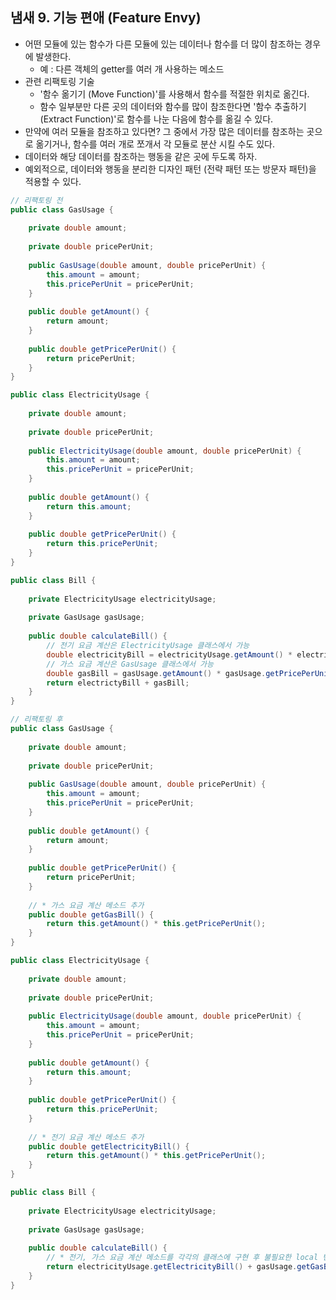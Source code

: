 ## 냄새 9. 기능 편애 (Feature Envy)

- 어떤 모듈에 있는 함수가 다른 모듈에 있는 데이터나 함수를 더 많이 참조하는 경우에 발생한다.
    - 예 : 다른 객체의 getter를 여러 개 사용하는 메소드
- 관련 리팩토링 기술
    - '함수 옮기기 (Move Function)'를 사용해서 함수를 적절한 위치로 옮긴다.
    - 함수 일부분만 다른 곳의 데이터와 함수를 많이 참조한다면 '함수 추출하기 (Extract Function)'로 함수를 나눈 다음에 함수를 옮길 수 있다.  
- 만약에 여러 모듈을 참조하고 있다면? 그 중에서 가장 많은 데이터를 참조하는 곳으로 옮기거나, 함수를 여러 개로 쪼개서 각 모듈로 분산 시킬 수도 있다.
- 데이터와 해당 데이터를 참조하는 행동을 같은 곳에 두도록 하자.
- 예외적으로, 데이터와 행동을 분리한 디자인 패턴 (전략 패턴 또는 방문자 패턴)을 적용할 수 있다.

````java
// 리팩토링 전
public class GasUsage {
    
    private double amount;
    
    private double pricePerUnit;
    
    public GasUsage(double amount, double pricePerUnit) {
        this.amount = amount;
        this.pricePerUnit = pricePerUnit;
    }
    
    public double getAmount() {
        return amount;
    }
    
    public double getPricePerUnit() {
        return pricePerUnit;
    }
}

public class ElectricityUsage {
    
    private double amount;
    
    private double pricePerUnit;
    
    public ElectricityUsage(double amount, double pricePerUnit) {
        this.amount = amount;
        this.pricePerUnit = pricePerUnit;
    }
    
    public double getAmount() {
        return this.amount;
    }
    
    public double getPricePerUnit() {
        return this.pricePerUnit;
    }
}

public class Bill {
    
    private ElectricityUsage electricityUsage;
    
    private GasUsage gasUsage;
    
    public double calculateBill() {
        // 전기 요금 계산은 ElectricityUsage 클래스에서 가능
        double electricityBill = electricityUsage.getAmount() * electricityUsage.getPricePerUnit();
        // 가스 요금 계산은 GasUsage 클래스에서 가능
        double gasBill = gasUsage.getAmount() * gasUsage.getPricePerUnit();
        return electrictyBill + gasBill;
    }
}
````

````java
// 리팩토링 후
public class GasUsage {
    
    private double amount;
    
    private double pricePerUnit;
    
    public GasUsage(double amount, double pricePerUnit) {
        this.amount = amount;
        this.pricePerUnit = pricePerUnit;
    }
    
    public double getAmount() {
        return amount;
    }
    
    public double getPricePerUnit() {
        return pricePerUnit;
    }
    
    // * 가스 요금 계산 메소드 추가
    public double getGasBill() {
        return this.getAmount() * this.getPricePerUnit();
    }
}

public class ElectricityUsage {
    
    private double amount;
        
    private double pricePerUnit;
    
    public ElectricityUsage(double amount, double pricePerUnit) {
        this.amount = amount;
        this.pricePerUnit = pricePerUnit;
    }
    
    public double getAmount() {
        return this.amount;
    }
    
    public double getPricePerUnit() {
        return this.pricePerUnit;
    }
    
    // * 전기 요금 계산 메소드 추가
    public double getElectricityBill() {
        return this.getAmount() * this.getPricePerUnit();
    }
}

public class Bill {
    
    private ElectricityUsage electricityUsage;
    
    private GasUsage gasUsage;
    
    public double calculateBill() {
        // * 전기, 가스 요금 계산 메소드를 각각의 클래스에 구현 후 불필요한 local 변수를 제거한 인라인 리팩토링을 통한 책임 분리
        return electricityUsage.getElectricityBill() + gasUsage.getGasBill();
    }
}
````
